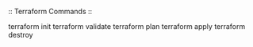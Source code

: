 :: Terraform Commands ::

terraform init
terraform validate
terraform plan
terraform apply
terraform destroy
